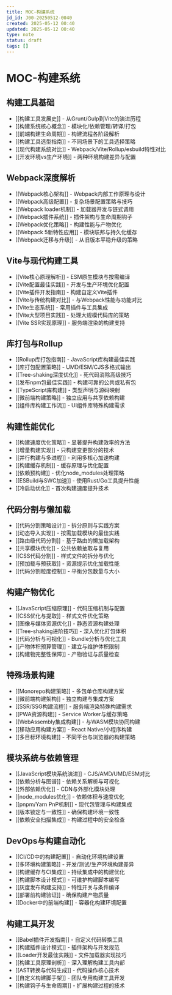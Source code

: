 ```yaml
---
title: MOC-构建系统
jd_id: J00-20250512-0040
created: 2025-05-12 00:40
updated: 2025-05-12 00:40
type: note
status: draft
tags: []
---
```

# MOC-构建系统

## 构建工具基础
- [[构建工具发展史]] - 从Grunt/Gulp到Vite的演进历程
- [[构建系统核心概念]] - 模块化/依赖管理/转译/打包
- [[前端构建生命周期]] - 构建流程各阶段解析
- [[构建工具选型指南]] - 不同场景下的工具选择策略
- [[现代构建系统对比]] - Webpack/Vite/Rollup/esbuild特性对比
- [[开发环境vs生产环境]] - 两种环境构建差异与配置

## Webpack深度解析
- [[Webpack核心架构]] - Webpack内部工作原理与设计
- [[Webpack高级配置]] - 复杂场景配置策略与技巧
- [[Webpack loader机制]] - 加载器开发与链式调用
- [[Webpack插件系统]] - 插件架构与生命周期钩子
- [[Webpack优化策略]] - 构建性能与产物优化
- [[Webpack 5新特性应用]] - 模块联邦与持久化缓存
- [[Webpack迁移与升级]] - 从旧版本平稳升级的策略

## Vite与现代构建工具
- [[Vite核心原理解析]] - ESM原生模块与按需编译
- [[Vite配置最佳实践]] - 开发与生产环境优化配置
- [[Vite插件开发指南]] - 构建自定义Vite插件
- [[Vite与传统构建对比]] - 与Webpack性能与功能对比
- [[Vite生态系统]] - 常用插件与工具集成
- [[Vite大型项目实践]] - 处理大规模代码库的策略
- [[Vite SSR实现原理]] - 服务端渲染的构建支持

## 库打包与Rollup
- [[Rollup库打包指南]] - JavaScript库构建最佳实践
- [[库打包配置策略]] - UMD/ESM/CJS多格式输出
- [[Tree-shaking深度优化]] - 死代码消除高级技巧
- [[发布npm包最佳实践]] - 构建可靠的公共或私有包
- [[TypeScript库构建]] - 类型声明与源码映射
- [[微前端构建策略]] - 独立应用与共享依赖构建
- [[组件库构建工作流]] - UI组件库特殊构建需求

## 构建性能优化
- [[构建速度优化策略]] - 显著提升构建效率的方法
- [[增量构建实现]] - 只构建变更部分的技术
- [[并行构建与多进程]] - 利用多核心加速构建
- [[构建缓存机制]] - 缓存原理与优化配置
- [[依赖预构建]] - 优化node_modules处理策略
- [[ESBuild与SWC加速]] - 使用Rust/Go工具提升性能
- [[冷启动优化]] - 首次构建速度提升技术

## 代码分割与懒加载
- [[代码分割策略设计]] - 拆分原则与实践方案
- [[动态导入实现]] - 按需加载模块的最佳实践
- [[路由级代码分割]] - 基于路由的懒加载架构
- [[共享模块优化]] - 公共依赖抽取与复用
- [[CSS代码分割]] - 样式文件的拆分与优化
- [[预加载与预获取]] - 资源提示优化加载性能
- [[代码分割粒度控制]] - 平衡分包数量与大小

## 构建产物优化
- [[JavaScript压缩原理]] - 代码压缩机制与配置
- [[CSS优化与提取]] - 样式文件优化策略
- [[图像与媒体资源优化]] - 静态资源构建处理
- [[Tree-shaking进阶技巧]] - 深入优化打包体积
- [[代码分析与可视化]] - Bundle分析与优化工具
- [[产物体积预算管理]] - 建立与维护体积限制
- [[构建物完整性保障]] - 产物验证与质量检查

## 特殊场景构建
- [[Monorepo构建策略]] - 多包单仓库构建方案
- [[微前端构建架构]] - 独立构建与集成方案
- [[SSR/SSG构建流程]] - 服务端渲染特殊构建需求
- [[PWA资源构建]] - Service Worker与缓存策略
- [[WebAssembly集成构建]] - 与WASM模块协同构建
- [[移动应用构建方案]] - React Native/小程序构建
- [[多目标环境构建]] - 不同平台与浏览器的构建策略

## 模块系统与依赖管理
- [[JavaScript模块系统演进]] - CJS/AMD/UMD/ESM对比
- [[依赖分析与图谱]] - 依赖关系解析与可视化
- [[外部依赖优化]] - CDN与外部化模块处理
- [[node_modules优化]] - 依赖体积与速度优化
- [[pnpm/Yarn PnP机制]] - 现代包管理与构建集成
- [[版本锁定与一致性]] - 确保构建环境一致性
- [[依赖安全扫描集成]] - 构建过程中的安全检查

## DevOps与构建自动化
- [[CI/CD中的构建配置]] - 自动化环境构建设置
- [[多环境构建策略]] - 开发/测试/生产环境构建差异
- [[构建缓存与CI集成]] - 持续集成中的构建优化
- [[构建脚本设计模式]] - 可维护构建脚本编写
- [[灰度发布构建支持]] - 特性开关与条件编译
- [[部署前构建验证]] - 确保构建产物质量
- [[Docker中的前端构建]] - 容器化构建环境配置

## 构建工具开发
- [[Babel插件开发指南]] - 自定义代码转换工具
- [[构建插件设计模式]] - 插件架构与开发规范
- [[Loader开发最佳实践]] - 文件加载器实现技巧
- [[构建工具原理剖析]] - 深入理解构建工具内部
- [[AST转换与代码生成]] - 代码操作核心技术
- [[自定义构建脚手架]] - 团队专用构建工具开发
- [[构建钩子与生命周期]] - 扩展构建过程的技术
 

